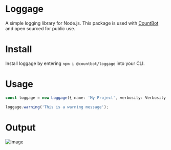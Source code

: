 # Loggage

A simple logging library for Node.js. This package is used with [CountBot](https://count.bot) and open sourced for public use.

# Install

Install loggage by entering `npm i @countbot/loggage` into your CLI.

# Usage

```ts
const loggage = new Loggage({ name: 'My Project', verbosity: Verbosity.INFO, logToFile: false });

loggage.warning('This is a warning message');
```

# Output

![image](https://github.com/Count-Bot/loggage/assets/31144090/854c0c47-2e39-4d82-9bf5-5ffb92783b6b)
